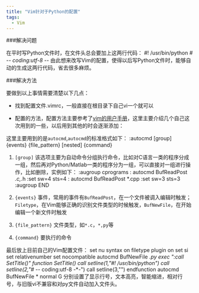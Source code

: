 ```yaml
---
title: "Vim针对于Python的配置"
tags:
  - Vim
---
```


###解决问题

在平时写Python文件时，在文件头总会要加上这两行代码：
	#! /usr/bin/python
	# -*- coding:utf-8 -*-
由此想来改写Vim的配置，使得以后写Python文件时，能够自动的生成这两行代码，省去很多麻烦。

###解决方法

要做到以上事情需要清楚以下几点：

* 找到配置文件.vimrc，一般直接在根目录下自己vi一个就可以

* 配置的方法，配置方法主要参考了[vim的用户手册](http://vimcdoc.sourceforge.net/)，这里主要介绍几个自己这次用到的一些，以后用到其他的时会逐渐添加：

这里主要用到的是`autocmd`,`autocmd`的标准格式如下：
	:autocmd [group] {events} {file_pattern} [nested] {command}

  1. `[group]` 该选项主要为自动命令分组执行命令，比如对C语言一类的程序分成一组，然后再对Python/Matlab一类的程序分为一组，可以直接对一组进行操作，比如删除，实例如下：
	:augroup cprograms
	:  autocmd BufReadPost *.c,*.h :set sw=4 sts=4
	:  autocmd BufReadPost *.cpp   :set sw=3 sts=3
	:augroup END

  2. `{events}` 事件，常用的事件有`BufReadPost`，在一个文件被调入编辑时触发；`Filetype`，在Vim能够正确的识别文件类型的时候触发，`BufNewFile`，在开始编辑一个新文件时触发

  3. `{file_pattern}` 文件类型，如`*.c`，`*,py`等

  4. `{command}` 要执行的命令

 最后放上目前自己的Vim配置文件：
	set nu
	syntax on
	filetype plugin on
	set si
	set relativenumber
	set nocompatible
	autocmd BufNewFile *.py exec ":call SetTitle()"
	function SetTitle()
		call setline(1,"#! /usr/bin/python")
		call setline(2,"# -*- coding:utf-8 -*-")
		call setline(3,"")
	endfunction
	autocmd BufNewFile * normal G
分别设置了显示行号，文本高亮，智能缩进，相对行号，与旧版vi不兼容和对py文件自动加入文件头。
